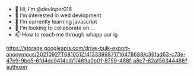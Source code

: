 - 👋 Hi, I’m @devloper016
- 👀 I’m interested in wed devlopment
- 🌱 I’m currently learning javascript
- 💞️ I’m looking to collaborate on ...
- 📫 How to reach me through whapp aur ig

<!---
devloper016/devloper016 is a ✨ special ✨ repository because its `README.md` (this file) appears on your GitHub profile.
You can click the Preview link to take a look at your changes.
--->

https://storage.googleapis.com/drive-bulk-export-anonymous/20210927T081051Z/4133399871716478688/c36fad63-c73e-47e9-9bd5-6fd4dc0414cd/1/469a0b01-8759-488f-a8c7-62af56344488?authuser
